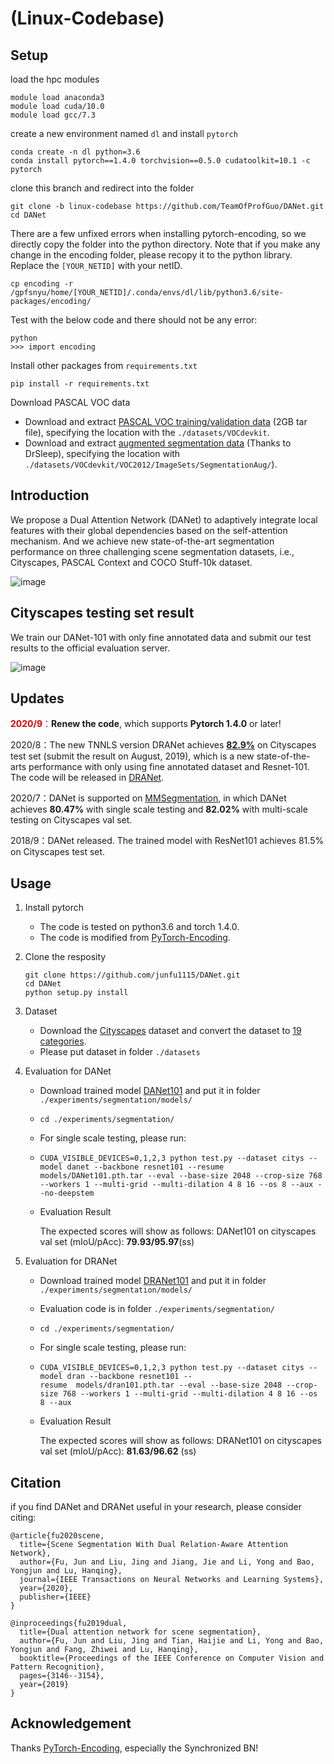 # (Linux-Codebase)

## Setup
load the hpc modules
```
module load anaconda3
module load cuda/10.0
module load gcc/7.3 
```
create a new environment named `dl` and install `pytorch`
```
conda create -n dl python=3.6
conda install pytorch==1.4.0 torchvision==0.5.0 cudatoolkit=10.1 -c pytorch
```
clone this branch and redirect into the folder
```
git clone -b linux-codebase https://github.com/TeamOfProfGuo/DANet.git
cd DANet
```
There are a few unfixed errors when installing pytorch-encoding, so we directly copy the folder into the python directory. Note that if you make any change in the encoding folder, please recopy it to the python library. Replace the `[YOUR_NETID]` with your netID.
```
cp encoding -r /gpfsnyu/home/[YOUR_NETID]/.conda/envs/dl/lib/python3.6/site-packages/encoding/
```
Test with the below code and there should not be any error:
```
python
>>> import encoding
```
Install other packages from `requirements.txt`
```
pip install -r requirements.txt
```
Download PASCAL VOC data
- Download and extract 
[PASCAL VOC training/validation data](http://host.robots.ox.ac.uk/pascal/VOC/voc2012/VOCtrainval_11-May-2012.tar) 
(2GB tar file), specifying the location with the `./datasets/VOCdevkit`.  
- Download and extract 
[augmented segmentation data](https://www.dropbox.com/s/oeu149j8qtbs1x0/SegmentationClassAug.zip?dl=0) 
(Thanks to DrSleep), specifying the location with `./datasets/VOCdevkit/VOC2012/ImageSets/SegmentationAug/`).  
## Introduction

We propose a Dual Attention Network (DANet) to adaptively integrate local features with their global dependencies based on the self-attention mechanism. And we achieve new state-of-the-art segmentation performance on three challenging scene segmentation datasets, i.e., Cityscapes, PASCAL Context and COCO Stuff-10k dataset.

![image](img/overview.png)

## Cityscapes testing set result

We train our DANet-101 with only fine annotated data and submit our test results to the official evaluation server.

![image](img/tab3.png)

## Updates

<font color="#dd0000">**2020/9**：</font>**Renew the code**, which supports **Pytorch 1.4.0** or later!

2020/8：The new TNNLS version DRANet achieves [**82.9%**](https://www.cityscapes-dataset.com/method-details/?submissionID=4792) on Cityscapes test set (submit the result on August, 2019), which is a new state-of-the-arts performance with only using fine annotated dataset and Resnet-101. The code will be released in [DRANet](<https://github.com/junfu1115/DRAN>).

2020/7：DANet is supported on [MMSegmentation](https://github.com/open-mmlab/mmsegmentation/tree/master/configs/danet), in which DANet achieves **80.47%** with single scale testing and **82.02%** with multi-scale testing on Cityscapes val set.

2018/9：DANet released. The trained model with ResNet101 achieves 81.5% on Cityscapes test set.

## Usage

1. Install pytorch 

   - The code is tested on python3.6 and torch 1.4.0.
   - The code is modified from [PyTorch-Encoding](https://github.com/zhanghang1989/PyTorch-Encoding). 

2. Clone the resposity

   ```shell
   git clone https://github.com/junfu1115/DANet.git 
   cd DANet 
   python setup.py install
   ```

3. Dataset
   - Download the [Cityscapes](https://www.cityscapes-dataset.com/) dataset and convert the dataset to [19 categories](https://github.com/mcordts/cityscapesScripts/blob/master/cityscapesscripts/helpers/labels.py). 
   - Please put dataset in folder `./datasets`

4. Evaluation for DANet

   - Download trained model [DANet101](https://drive.google.com/open?id=1XmpFEF-tbPH0Rmv4eKRxYJngr3pTbj6p) and put it in folder `./experiments/segmentation/models/`

   - `cd ./experiments/segmentation/`

   - For single scale testing, please run:

   - ```shell
     CUDA_VISIBLE_DEVICES=0,1,2,3 python test.py --dataset citys --model danet --backbone resnet101 --resume  models/DANet101.pth.tar --eval --base-size 2048 --crop-size 768 --workers 1 --multi-grid --multi-dilation 4 8 16 --os 8 --aux --no-deepstem
     ```

   - Evaluation Result

     The expected scores will show as follows: DANet101 on cityscapes val set (mIoU/pAcc): **79.93/95.97**(ss) 

5. Evaluation for DRANet

   - Download trained model [DRANet101](https://drive.google.com/file/d/1xCl2N0b0rVFH4y30HCGfy7RY3-ars7Ce/view?usp=sharing) and put it in folder `./experiments/segmentation/models/`

   - Evaluation code is in folder `./experiments/segmentation/`

   - `cd ./experiments/segmentation/`

   - For single scale testing, please run:

   - ```shell
     CUDA_VISIBLE_DEVICES=0,1,2,3 python test.py --dataset citys --model dran --backbone resnet101 --resume  models/dran101.pth.tar --eval --base-size 2048 --crop-size 768 --workers 1 --multi-grid --multi-dilation 4 8 16 --os 8 --aux
     ```

   - Evaluation Result

     The expected scores will show as follows: DRANet101 on cityscapes val set (mIoU/pAcc): **81.63/96.62** (ss) 

## Citation

if you find DANet and DRANet useful in your research, please consider citing:

```
@article{fu2020scene,
  title={Scene Segmentation With Dual Relation-Aware Attention Network},
  author={Fu, Jun and Liu, Jing and Jiang, Jie and Li, Yong and Bao, Yongjun and Lu, Hanqing},
  journal={IEEE Transactions on Neural Networks and Learning Systems},
  year={2020},
  publisher={IEEE}
}
```

```
@inproceedings{fu2019dual,
  title={Dual attention network for scene segmentation},
  author={Fu, Jun and Liu, Jing and Tian, Haijie and Li, Yong and Bao, Yongjun and Fang, Zhiwei and Lu, Hanqing},
  booktitle={Proceedings of the IEEE Conference on Computer Vision and Pattern Recognition},
  pages={3146--3154},
  year={2019}
}
```



## Acknowledgement

Thanks [PyTorch-Encoding](https://github.com/zhanghang1989/PyTorch-Encoding), especially the Synchronized BN!
